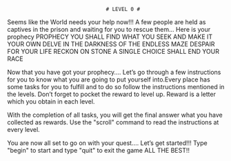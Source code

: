 


                                    # LEVEL 0 #
                                    
				    
Seems like the World needs your help now!!!
A few people are held as captives in the prison and waiting for you to rescue them… 
Here is your prophecy
PROPHECY
YOU SHALL FIND WHAT YOU SEEK AND MAKE IT YOUR OWN
DELVE IN THE DARKNESS OF THE ENDLESS MAZE
DESPAIR FOR YOUR LIFE RECKON ON STONE
A SINGLE CHOICE SHALL END YOUR RACE

Now that you have got your prophecy…. Let’s go through a few instructions for you to 
know what you are going to put yourself into.Every place has some tasks for you to 
fulfill and to do so follow the instructions mentioned in the levels. Don’t forget to
pocket the reward to level up. Reward is a letter which you obtain in each level. 
   
With the completion of all tasks, you will get the final answer what you have collected 
as rewards. Use the "scroll" command to read the instructions at every level.

You are now all set to go on with your quest…. Let’s get started!!!
Type "begin" to start and type "quit" to exit the game
ALL THE BEST!!


